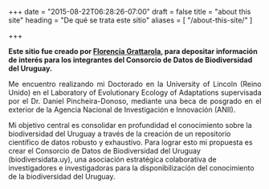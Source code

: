 +++
date = "2015-08-22T06:28:26-07:00"
draft = false
title = "about this site"
heading = "De qué se trata este sitio"
aliases = [
    "/about-this-site/"
]

+++


**Este sitio fue creado por [Florencia Grattarola](http://bit.ly/flograttarola), para depositar información de interés para los integrantes del Consorcio de Datos de Biodiversidad del Uruguay.**


<p style='text-align: justify;'>
Me encuentro realizando mi Doctorado en la University of Lincoln (Reino Unido) en el Laboratory of Evolutionary Ecology of Adaptations supervisada por el Dr. Daniel Pincheira-Donoso, mediante una beca de posgrado en el exterior de la Agencia Nacional de Investigación e Innovación (ANII). 


Mi objetivo central es consolidar en profundidad el conocimiento sobre la biodiversidad del Uruguay a través de la creación de un repositorio científico de datos robusto y exhaustivo. Para lograr esto mi propuesta es crear el Consorcio de Datos de Biodiversidad del Uruguay (biodiversidata.uy), una asociación estratégica colaborativa de investigadores e investigadoras para la disponibilización del conocimiento de la biodiversidad del Uruguay.
</p> 